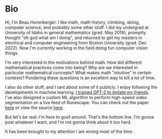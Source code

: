# Bio

Hi, I'm Beau Horenberger. I like math, math history, climbing, skiing, computer science, and probably some other stuff. I did my undergrad at University of Idaho in general mathematics (grad. May 2019), promptly thought "oh god what am I doing", and returned to get my masters in electrical and computer engineering from Boston University (grad. Dec 2022). Now I'm currently working in the field doing fun computer vision things.

I'm very interested in the motivations behind math. How did different mathematical practices come into being? Why are we interested in particular  mathematical concepts? What makes math "intuitive" in certain contexts? Pondering these questions is an excellent way to kill a lot of time.

I also do other stuff, and I rant about some of it publicly. I enjoy following the developments in machine learning. [I trained GPT-2 to imitate my friends](https://github.com/horenbergerb/FriendSimulator). I've also designed a custom ML algorithm to perform high-speed video segmentation on a live feed of Runescape. You can check out the paper [here](https://drive.google.com/file/d/14LsWzqAO1FZIG-KbWYlGT2TAjHHjzMLX/view?usp=sharing) or view the source [here](https://github.com/horenbergerb/OSRS_Optical_Recognition).

But let's be real: I'm here to goof around. That's the bottom line. I'm gonna post whatever I want, and I'm not gonna think about it too hard.

It has been brought to my attention I am wrong most of the time.
